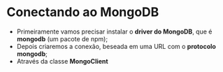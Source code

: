 # Conectando ao MongoDB

- Primeiramente vamos precisar instalar o **driver do MongoDB**, que é **mongodb** (um pacote de npm);
- Depois criaremos a conexão, beseada em uma URL com o **protocolo mongodb**;
- Através da classe **MongoClient**

